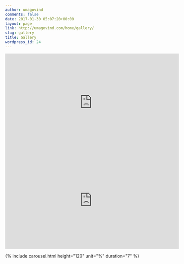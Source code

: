 ```yaml
---
author: umagovind
comments: false
date: 2017-01-30 05:07:20+00:00
layout: page
link: http://umagovind.com/home/gallery/
slug: gallery
title: Gallery
wordpress_id: 24
---
```


<iframe width="560" height="315" src="https://www.youtube.com/embed/Qz3J2KELmgg" frameborder="0" allow="accelerometer; autoplay; encrypted-media; gyroscope; picture-in-picture" allowfullscreen>
</iframe>
<iframe width="560" height="315" src="https://www.youtube.com/embed/J_AP5uA80Ck" frameborder="0" allow="accelerometer; autoplay; encrypted-media; gyroscope; picture-in-picture" allowfullscreen></iframe>


{% include carousel.html height="120" unit="%" duration="7" %}
